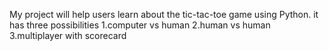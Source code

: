 My project will help users learn about the tic-tac-toe game using Python.
it has three possibilities 
1.computer vs human
2.human vs human
3.multiplayer
with scorecard
